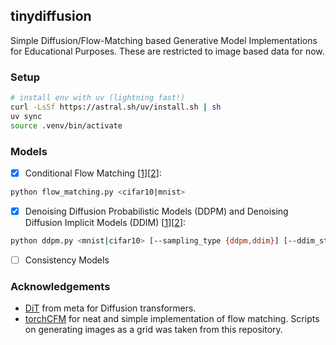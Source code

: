 ## tinydiffusion
Simple Diffusion/Flow-Matching based Generative Model Implementations for Educational Purposes. These are restricted to image based data for now.

### Setup
```bash
# install env with uv (lightning fast!)
curl -LsSf https://astral.sh/uv/install.sh | sh
uv sync
source .venv/bin/activate
```

### Models
- [x] Conditional Flow Matching [[1](https://arxiv.org/abs/2302.00482)][[2](https://arxiv.org/abs/2210.02747)]:
```bash
python flow_matching.py <cifar10|mnist>
```

- [x] Denoising Diffusion Probabilistic Models (DDPM) and Denoising Diffusion Implicit Models (DDIM) [[1](https://arxiv.org/abs/2006.11239)][[2](https://arxiv.org/abs/2010.02502)]:
```bash
python ddpm.py <mnist|cifar10> [--sampling_type {ddpm,ddim}] [--ddim_steps 50] [--ddim_stochasticity] [--T 1000]
```

- [ ] Consistency Models


### Acknowledgements
- [DiT](https://github.com/facebookresearch/DiT) from meta for Diffusion transformers.
- [torchCFM](https://github.com/atong01/conditional-flow-matching/tree/main) for neat and simple implementation of flow matching. Scripts on generating images as a grid was taken from this repository.
